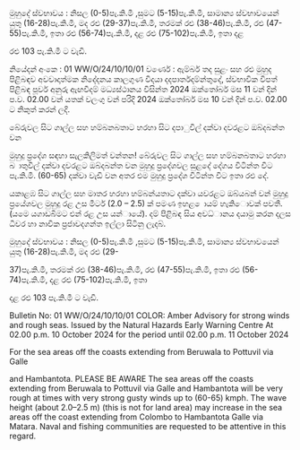 මුහුදේ ස්වභාවය : නිසල (0-5)පැ.කි.මී ,සුමට (5-15)පැ.කි.මී, සාමාන්‍ය ස්වභාවයෙන් යුතු (16-28)පැ.කි.මී, මද රළු (29-37)පැ.කි.මී, තරමක් රළු (38-46)පැ.කි.මී, රළු (47-55)පැ.කි.මී, ඉතා රළු (56-74)පැ.කි.මී, දළ රළු (75-102)පැ.කි.මී, ඉතා දළ

රළු 103 පැ.කි.මී ට වැඩි.

නියේදන්‍ අංකෙ : 01 WW/O/24/10/10/01 වර්ණෙ : ඇම්බර් තද සුළං සහ රළු මුහුද පිළිබඳව අවවාදාත්මක නිදේදනය කාලගුණ විදයා දදපාර්තදම්න්තුදේ, ස්වභාවික විපත් පිළිබඳ පූර්ව අනුරු ඇඟවීදම් මධ්‍යස්ථානය විසින්ත 2024 ඔක්තෝබර් මස 11 වන්‍ දින්‍ ප.ව. 02.00 වන්‍ යතක් වලංගු වන්‍ පරිදි 2024 ඔක්තෝබර් මස 10 වන්‍ දින්‍ ප.ව. 02.00 ට නිකුත් කරන්‍ ලදි.

බේරුවල සිට ගාල්ල සහ හම්බනබතාට හරහා සිට දපාුවිල් දක්වා දවරළට ඔබ්දබන්ත වන

මුහුදු ප්‍රදේශ සඳහා සැලකිලිමත් වන්තන! බේරුවල සිට ගාල්ල සහ හම්බනබතාට හරහා බ ාතුවිල් දක්වා දවරළට ඔබ්දබන්ත වන මුහුදු ප්‍රදේශවල සුළදේ දේගය විටින්ත විට පැ.කි.මී. (60-65) දක්වා වැඩි වන අතර එම මුහුදු ප්‍රදේශ විටින්ත විට ඉතා රළු දේ.

යකාළඹ සිට ගාල්ල සහ මාතර හරහා හම්බන්යතාට දක්වා යවරළට ඔබ්යබන් වන්‍ මුහුදු ප්‍රයේශවල මුහුදු රළ උස මීටර් (2.0 – 2.5) ක් පමණ ඉහළ ොයම් හැකිොවක් පවතී. (යමෙ යගාඩබිමට එන්‍ රළ උස යන්‍ායේ). දම් පිළිබඳ සිය අවධ්‍ානය දයාමු කරන දලස ධීවර හා නාවික ප්‍රජාවදගන්ත ඉල්ලා සිටිනු ලැදබ්.

මුහුදේ ස්වභාවය : නිසල (0-5)පැ.කි.මී ,සුමට (5-15)පැ.කි.මී, සාමාන්‍ය ස්වභාවයෙන් යුතු (16-28)පැ.කි.මී, මද රළු (29-

37)පැ.කි.මී, තරමක් රළු (38-46)පැ.කි.මී, රළු (47-55)පැ.කි.මී, ඉතා රළු (56-74)පැ.කි.මී, දළ රළු (75-102)පැ.කි.මී, ඉතා

දළ රළු 103 පැ.කි.මී ට වැඩි.

Bulletin No: 01 WW/O/24/10/10/01 COLOR: Amber Advisory for strong winds and rough seas. Issued by the Natural Hazards Early Warning Centre At 02.00 p.m. 10 October 2024 for the period until 02.00 p.m. 11 October 2024

For the sea areas off the coasts extending from Beruwala to Pottuvil via Galle

and Hambantota. PLEASE BE AWARE The sea areas off the coasts extending from Beruwala to Pottuvil via Galle and Hambantota will be very rough at times with very strong gusty winds up to (60-65) kmph. The wave height (about 2.0–2.5 m) (this is not for land area) may increase in the sea areas off the coast extending from Colombo to Hambantota Galle via Matara. Naval and fishing communities are requested to be attentive in this regard.